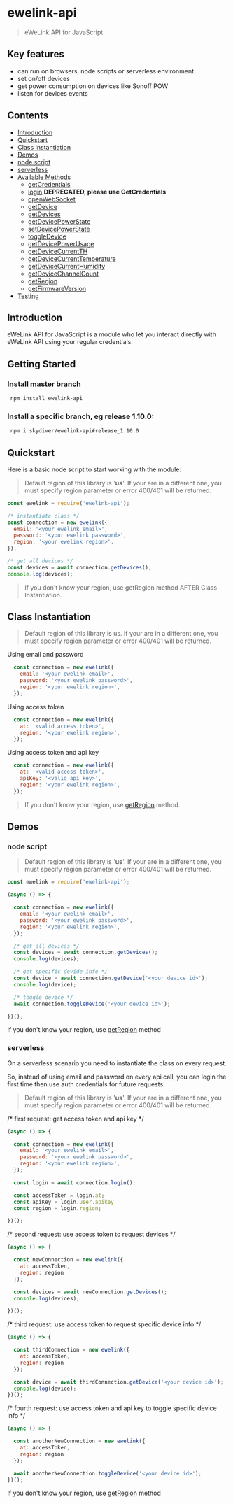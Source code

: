 # ewelink-api
> eWeLink API for JavaScript

## Key features
* can run on browsers, node scripts or serverless environment
* set on/off devices
* get power consumption on devices like Sonoff POW
* listen for devices events


## Contents
* [Introduction](#introduction)
* [Quickstart](#quickstart)
* [Class Instantiation](#class-instantiation)
* [Demos](#demos)
* [node script](#node-script)
* [serverless](#serverless)
* [Available Methods](#available-methods)
  * [getCredentials](#getcredentials)
  * [login](#login) **DEPRECATED, please use GetCredentials**
  * [openWebSocket](#openwebsocket)
  * [getDevice](#getdevice)
  * [getDevices](#getdevices)
  * [getDevicePowerState](#getdevicepowerstate)
  * [setDevicePowerState](#setdevicepowerstate)
  * [toggleDevice](#toggleDevice)
  * [getDevicePowerUsage](#getdevicepowerusage)
  * [getDeviceCurrentTH](#getdevicecurrentth)
  * [getDeviceCurrentTemperature](#getdevicecurrenttemperature)
  * [getDeviceCurrentHumidity](#getdevicecurrenthumidity)
  * [getDeviceChannelCount](#getdevicechannelcount)
  * [getRegion](#getregion)
  * [getFirmwareVersion](#getfirmwareversion)
* [Testing](#testing)

## Introduction
eWeLink API for JavaScript is a module who let you interact directly with eWeLink API using your regular credentials.

## Getting Started

### Install master branch
```sh
 npm install ewelink-api
```
### Install a specific branch, eg release 1.10.0:
```sh
 npm i skydiver/ewelink-api#release_1.10.0
```

## Quickstart
Here is a basic node script to start working with the module:

> Default region of this library is '**us**'. If your are in a different one, you must specify region parameter or error 400/401 will be returned.

```js
const ewelink = require('ewelink-api');

/* instantiate class */
const connection = new ewelink({
  email: '<your ewelink email>',
  password: '<your ewelink password>',
  region: '<your ewelink region>',
});

/* get all devices */
const devices = await connection.getDevices();
console.log(devices);
```

> If you don't know your region, use getRegion method AFTER Class Instantiation.

## Class Instantiation
> Default region of this library is us. If your are in a different one, you must specify region parameter or error 400/401 will be returned.

Using email and password
```js
  const connection = new ewelink({
    email: '<your ewelink email>',
    password: '<your ewelink password>',
    region: '<your ewelink region>',
  });
```
Using access token
```js
  const connection = new ewelink({
    at: '<valid access token>',
    region: '<your ewelink region>',
  });
```
Using access token and api key
```js
  const connection = new ewelink({
    at: '<valid access token>',
    apiKey: '<valid api key>',
    region: '<your ewelink region>',
  });
```
> If you don't know your region, use [getRegion](#getregion) method.

## Demos
### node script
> Default region of this library is '**us**'. If your are in a different one, you must specify region parameter or error 400/401 will be returned.
```js
const ewelink = require('ewelink-api');

(async () => {

  const connection = new ewelink({
    email: '<your ewelink email>',
    password: '<your ewelink password>',
    region: '<your ewelink region>',
  });

  /* get all devices */
  const devices = await connection.getDevices();
  console.log(devices);

  /* get specific devide info */
  const device = await connection.getDevice('<your device id>');
  console.log(device);

  /* toggle device */
  await connection.toggleDevice('<your device id>');

})();
```
If you don't know your region, use [getRegion](#getregion) method

### serverless

On a serverless scenario you need to instantiate the class on every request.

So, instead of using email and password on every api call, you can login the first time then use auth credentials for future requests.

> Default region of this library is '**us**'. If your are in a different one, you must specify region parameter or error 400/401 will be returned.

/* first request: get access token and api key */
```js
(async () => {

  const connection = new ewelink({
    email: '<your ewelink email>',
    password: '<your ewelink password>',
    region: '<your ewelink region>',
  });

  const login = await connection.login();

  const accessToken = login.at;
  const apiKey = login.user.apikey
  const region = login.region;

})();
```
/* second request: use access token to request devices */
```js
(async () => {

  const newConnection = new ewelink({
    at: accessToken,
    region: region
  });

  const devices = await newConnection.getDevices();
  console.log(devices);

})();
```
/* third request: use access token to request specific device info */
```js
(async () => {

  const thirdConnection = new ewelink({
    at: accessToken,
    region: region
  });

  const device = await thirdConnection.getDevice('<your device id>');
  console.log(device);
})();
```
/* fourth request: use access token and api key to toggle specific device info */
```js
(async () => {

  const anotherNewConnection = new ewelink({
    at: accessToken,
    region: region
  });

  await anotherNewConnection.toggleDevice('<your device id>');
})();
```
If you don't know your region, use [getRegion](#getregion) method


